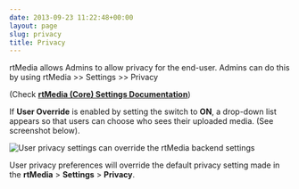 ```yaml
---
date: 2013-09-23 11:22:48+00:00
layout: page
slug: privacy
title: Privacy
---
```


rtMedia allows Admins to allow privacy for the end-user. Admins can do this by using rtMedia >> Settings >> Privacy

(Check **[rtMedia (Core) Settings Documentation](http://docs.rtcamp.com/rtmedia/getting-started/settings/#Privacy)**)

If **User Override** is enabled by setting the switch to **ON**, a drop-down list appears so that users can choose who sees their uploaded media. (See screenshot below).

![User privacy settings can override the rtMedia backend settings](https://rtcamp.com/wp-content/uploads/2013/09/UsersSettingPrivacyBuddyPressUpdates.png)

User privacy preferences will override the default privacy setting made in the **rtMedia** > **Settings** > **Privacy**.
